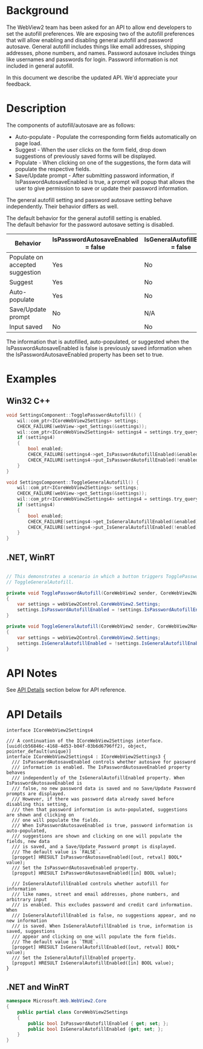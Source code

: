 # Background
The WebView2 team has been asked for an API to allow end developers to set the autofill preferences.  We are exposing two of the autofill preferences that will allow enabling and disabling general autofill and password autosave.  General autofill includes things like email addresses, shipping addresses, phone numbers, and names.  Password autosave includes things like usernames and passwords for login.  Password information is not included in general autofill. 

In this document we describe the updated API. We'd appreciate your feedback.


# Description

The components of autofill/autosave are as follows:
* Auto-populate - Populate the corresponding form fields automatically on page load.
* Suggest - When the user clicks on the form field, drop down suggestions of previously saved forms will be displayed.
* Populate - When clicking on one of the suggestions, the form data will populate the respective fields.
* Save/Update prompt - After submitting password information, if IsPasswordAutosaveEnabled is true, a prompt will popup that allows the user to give permission to save or update their password information.

The general autofill setting and password autosave setting behave independently.  Their behavior differs as well. 

The default behavior for the general autofill setting is enabled.  
The default behavior for the password autosave setting is disabled.

| Behavior | IsPasswordAutosaveEnabled = false | IsGeneralAutofillEnabled = false | IsPasswordAutoSaveEnabled = true | IsGeneralAutofillEnabled = true |
|-|-|-|-|-|
| Populate on accepted suggestion | Yes | No | Yes | Yes |
| Suggest | Yes | No | Yes | Yes |
| Auto-populate | Yes | No | Yes | No |
| Save/Update prompt | No | N/A | Yes | N/A |
| Input saved | No | No | Yes | Yes |

The information that is autofilled, auto-populated, or suggested when the IsPasswordAutosaveEnabled is false is previously saved information when the IsPasswordAutosaveEnabled property has been set to true.

# Examples

## Win32 C++
```cpp
void SettingsComponent::TogglePasswordAutofill() {
    wil::com_ptr<ICoreWebView2Settings> settings;
    CHECK_FAILURE(webView->get_Settings(&settings));
    wil::com_ptr<ICoreWebView2Settings4> settings4 = settings.try_query<ICoreWebView2Settings4>();
    if (settings4) 
    {
        bool enabled;
        CHECK_FAILURE(settings4->get_IsPasswordAutofillEnabled(&enabled));
        CHECK_FAILURE(settings4->put_IsPasswordAutofillEnabled(!enabled));
    }
}

void SettingsComponent::ToggleGeneralAutofill() {
    wil::com_ptr<ICoreWebView2Settings> settings;
    CHECK_FAILURE(webView->get_Settings(&settings));
    wil::com_ptr<ICoreWebView2Settings4> settings4 = settings.try_query<ICoreWebView2Settings4>();
    if (settings4) 
    {
        bool enabled;
        CHECK_FAILURE(settings4->get_IsGeneralAutofillEnabled(&enabled));
        CHECK_FAILURE(settings4->put_IsGeneralAutofillEnabled(!enabled));
    } 
}
```

## .NET, WinRT
```c#

// This demonstrates a scenario in which a button triggers TogglePasswordAutofill or 
// ToggleGeneralAutofill. 

private void TogglePasswordAutofill(CoreWebView2 sender, CoreWebView2NavigationStartingEventArgs e)
{
    var settings = webView2Control.CoreWebView2.Settings;
    settings.IsPasswordAutofillEnabled = !settings.IsPasswordAutofillEnabled;
}

private void ToggleGeneralAutofill(CoreWebView2 sender, CoreWebView2NavigationStartingEventArgs e)
{
    var settings = webView2Control.CoreWebView2.Settings;
    settings.IsGeneralAutofillEnabled = !settings.IsGeneralAutofillEnabled;
}

```


# API Notes
See [API Details](#api-details) section below for API reference.


# API Details
```IDL
interface ICoreWebView2Settings4

/// A continuation of the ICoreWebView2Settings interface.
[uuid(cb56846c-4168-4d53-b04f-03b6d6796ff2), object, pointer_default(unique)]
interface ICoreWebView2Settings4 : ICoreWebView2Settings3 {
  /// IsPasswordAutosaveEnabled controls whether autosave for password
  /// information is enabled. The IsPasswordAutosaveEnabled property behaves 
  /// independently of the IsGeneralAutofillEnabled property. When IsPasswordAutosaveEnabled is
  /// false, no new password data is saved and no Save/Update Password prompts are displayed. 
  /// However, if there was password data already saved before disabling this setting, 
  /// then that password information is auto-populated, suggestions are shown and clicking on 
  /// one will populate the fields.
  /// When IsPasswordAutosaveEnabled is true, password information is auto-populated, 
  /// suggestions are shown and clicking on one will populate the fields, new data 
  /// is saved, and a Save/Update Password prompt is displayed. 
  /// The default value is `FALSE`.
  [propget] HRESULT IsPasswordAutosaveEnabled([out, retval] BOOL* value);
  /// Set the IsPasswordAutosaveEnabled property.
  [propput] HRESULT IsPasswordAutosaveEnabled([in] BOOL value);

  /// IsGeneralAutofillEnabled controls whether autofill for information 
  /// like names, street and email addresses, phone numbers, and arbitrary input 
  /// is enabled. This excludes password and credit card information. When 
  /// IsGeneralAutofillEnabled is false, no suggestions appear, and no new information 
  /// is saved. When IsGeneralAutofillEnabled is true, information is saved, suggestions 
  /// appear and clicking on one will populate the form fields.
  /// The default value is `TRUE`.
  [propget] HRESULT IsGeneralAutofillEnabled([out, retval] BOOL* value);
  /// Set the IsGeneralAutofillEnabled property.
  [propput] HRESULT IsGeneralAutofillEnabled([in] BOOL value);
}
```

## .NET and WinRT
```c#
namespace Microsoft.Web.WebView2.Core
{
    public partial class CoreWebView2Settings
    {
        public bool IsPasswordAutofillEnabled { get; set; };
        public bool IsGeneralAutofillEnabled {get; set; };
    }
}

```